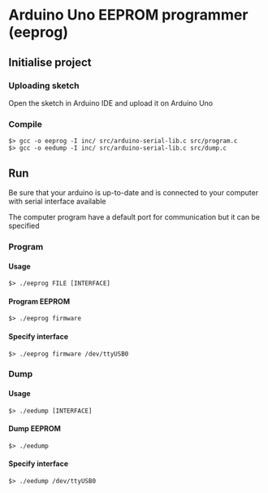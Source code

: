 # Arduino Uno EEPROM programmer (eeprog)

## Initialise project

### Uploading sketch
Open the sketch in Arduino IDE and upload it on Arduino Uno

### Compile
```console
$> gcc -o eeprog -I inc/ src/arduino-serial-lib.c src/program.c
$> gcc -o eedump -I inc/ src/arduino-serial-lib.c src/dump.c
```

## Run
Be sure that your arduino is up-to-date and is connected to your computer with serial interface available

The computer program have a default port for communication but it can be specified

### Program
#### Usage
```console
$> ./eeprog FILE [INTERFACE]
```

#### Program EEPROM
```console
$> ./eeprog firmware
```

#### Specify interface
```console
$> ./eeprog firmware /dev/ttyUSB0
```

### Dump
#### Usage
```console
$> ./eedump [INTERFACE]
```

#### Dump EEPROM
```console
$> ./eedump
```

#### Specify interface
```console
$> ./eedump /dev/ttyUSB0
```